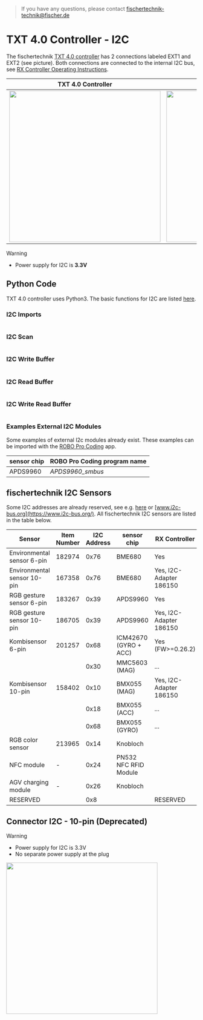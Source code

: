 >If you have any questions, please contact fischertechnik-technik@fischer.de

# TXT 4.0 Controller - I2C
The fischertechnik [TXT 4.0 controller](https://www.fischertechnik.de/en/toys/e-learning/txt-4-0-controller) has 2 connections labeled EXT1 and EXT2 (see picture). Both connections are connected to the internal I2C bus, see [RX Controller Operating Instructions](https://www.fischertechnik.de/-/media/fischertechnik/fite/service/elearning/lehren/txt40controller/fischertechnik-txt-operating-manual_en.pdf).

| TXT 4.0 Controller | 6-pin Assigment |
| --- | --- |
|<img src="" width="400">|<img src="https://github.com/user-attachments/assets/9121a6af-6fb6-44de-b255-afbd045acae8" width="400">|

> [!WARNING]
> * Power supply for I2C is **3.3V**

## Python Code
TXT 4.0 controller uses Python3. The basic functions for I2C are listed [here](https://pypi.org/project/smbus2/).

### I2C Imports
```python
```

### I2C Scan
```python
```

### I2C Write Buffer
```python
```

### I2C Read Buffer
```python
```

### I2C Write Read Buffer
```python
```

### Examples External I2C Modules
Some examples of external I2c modules already exist. These examples can be imported with the [ROBO Pro Coding](https://www.fischertechnik.de/en/apps-and-software#apps) app.

| sensor chip |  ROBO Pro Coding program name |
| ---         | ---                           |
| APDS9960    | *APDS9960_smbus* |

## fischertechnik I2C Sensors
Some I2C addresses are already reserved, see e.g. [here](https://i2cdevices.org/addresses) or [www.i2c-bus.org](https://www.i2c-bus.org/). All fischertechnik I2C sensors are listed in the table below.

| Sensor                     | Item Number  | I2C Address | sensor chip          | RX Controller           | TXT 4.0 Controller      | TXT Controller |
| ---                        | ---          | ---         | ---                  | ---                     | ---                     | ---            |
|Environmental sensor 6-pin	 |182974     	|0x76	      |BME680                | Yes                     | Yes                     |                |
|Environmental sensor 10-pin |167358	    |0x76	      |BME680                | Yes, I2C-Adapter 186150 | Yes, I2C-Adapter 186150 | Yes (C/C++)    |
|RGB gesture sensor 6-pin	 |183267	    |0x39	      |APDS9960              | Yes                     | Yes                     |                |
|RGB gesture sensor 10-pin   |186705	    |0x39	      |APDS9960              | Yes, I2C-Adapter 186150 | Yes, I2C-Adapter 186150 | Yes            |
|Kombisensor 6-pin           |201257	    |0x68	      |ICM42670 (GYRO + ACC) | Yes (FW>=0.26.2)        | Yes                     |                |
|                            |              |0x30 	      |MMC5603 (MAG)         | ...                     | ...                     |                |
|Kombisensor 10-pin	         |158402	    |0x10	      |BMX055 (MAG)          | Yes, I2C-Adapter 186150 | Yes                     |                |
|                            |              |0x18         |BMX055 (ACC)          | ...                     | ...                     |                |
|                            |              |0x68	      |BMX055 (GYRO)         | ...                     | ...                     |                |
|RGB color sensor	         |213965	    |0x14	      |Knobloch              |                         | Yes (txtapi>=6.4.0)     |                |
|NFC module	                 |-	            |0x24	      |PN532 NFC RFID Module |                         | Yes                     | Yes (C/C++)    |
|AGV charging module	     |-	            |0x26	      |Knobloch              |                         | Yes                     |                |
|RESERVED                    |              |0x8          |                      | RESERVED                |                         |                |

## Connector I2C - 10-pin  (Deprecated)
> [!WARNING]
> * Power supply for I2C is 3.3V
> * No separate power supply at the plug 

<img src="https://github.com/user-attachments/assets/2004514b-5a98-4904-ba74-0bb5a3d93dd0" width="400">
